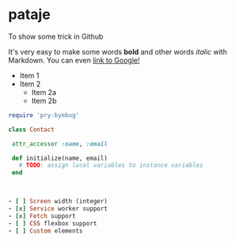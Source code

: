 # pataje
To show some trick in Github

It's very easy to make some words **bold** and other words *italic* with Markdown.
You can even [link to Google!](http://google.com)

* Item 1
* Item 2
  * Item 2a
  * Item 2b
  
 ```rb 
require 'pry-byebug'

class Contact
 
  attr_accessor :name, :email

  def initialize(name, email)
    # TODO: assign local variables to instance variables
  end


  
 - [ ] Screen width (integer)
 - [x] Service worker support
 - [x] Fetch support
 - [ ] CSS flexbox support
 - [ ] Custom elements

  
  
 


